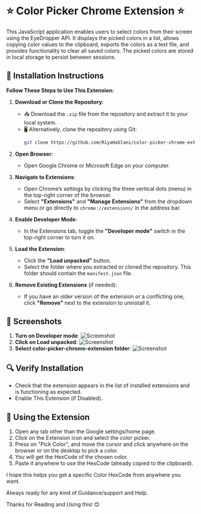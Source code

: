 # ⭐ Color Picker Chrome Extension ⭐

This JavaScript application enables users to select colors from their screen using the EyeDropper API. It displays the picked colors in a list, allows copying color values to the clipboard, exports the colors as a text file, and provides functionality to clear all saved colors. The picked colors are stored in local storage to persist between sessions.

## 🚀 Installation Instructions

**Follow These Steps to Use This Extension:**

1. **Download or Clone the Repository**:
   - 📥 Download the `.zip` file from the repository and extract it to your local system.
   - 🖥️ Alternatively, clone the repository using Git:
     ```bash
     git clone https://github.com/RiyaHablani/color-picker-chrome-extension.git
     ```

2. **Open Browser**:
   - Open Google Chrome or Microsoft Edge on your computer.

3. **Navigate to Extensions**:
   - Open Chrome’s settings by clicking the three vertical dots (menu) in the top-right corner of the browser.
   - Select **"Extensions"** and **"Manage Extensions"** from the dropdown menu or go directly to `chrome://extensions/` in the address bar.

4. **Enable Developer Mode**:
   - In the Extensions tab, toggle the **"Developer mode"** switch in the top-right corner to turn it on.

5. **Load the Extension**:
   - Click the **"Load unpacked"** button.
   - Select the folder where you extracted or cloned the repository. This folder should contain the `manifest.json` file.

6. **Remove Existing Extensions** (if needed):
   - If you have an older version of the extension or a conflicting one, click **"Remove"** next to the extension to uninstall it.

## 📸 Screenshots
1. **Turn on Developer mode**:
   ![Screenshot](images/Screenshot1.jpg)
2. **Click on Load unpacked**:
   ![Screenshot](images/Screenshot2.jpg)
3. **Select color-picker-chrome-extension folder**:
   ![Screenshot](images/Screenshot3.png)

## 🔍 Verify Installation
- Check that the extension appears in the list of installed extensions and is functioning as expected.
- Enable This Extension (if Disabled).

## 🎨 Using the Extension
1. Open any tab other than the Google settings/home page.
2. Click on the Extension icon and select the color picker.
3. Press on "Pick Color", and move the cursor and click anywhere on the browser or on the desktop to pick a color.
4. You will get the HexCode of the chosen color.
5. Paste it anywhere to use the HexCode (already copied to the clipboard).

I hope this helps you get a specific Color HexCode from anywhere you want.

Always ready for any kind of Guidance/support and Help.

Thanks for Reading and Using this! 😊
